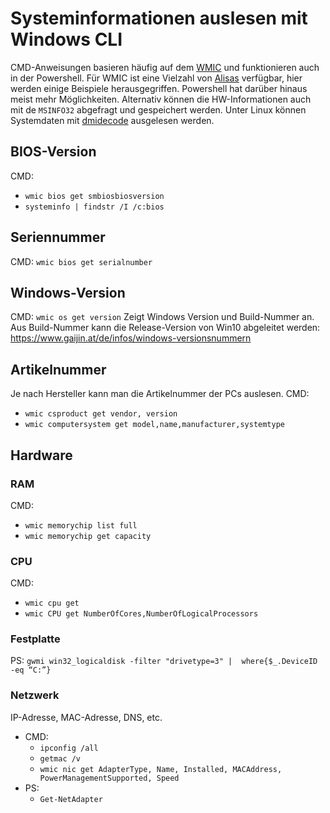# Systeminformationen auslesen mit Windows CLI
CMD-Anweisungen basieren häufig auf dem [WMIC](https://docs.microsoft.com/en-us/windows/win32/wmisdk/wmic) und funktionieren auch in der Powershell. Für WMIC ist eine Vielzahl von [Alisas](https://ss64.com/nt/wmic.html) verfügbar, hier werden einige Beispiele herausgegriffen. Powershell hat darüber hinaus meist mehr Möglichkeiten. Alternativ können die HW-Informationen auch mit de ```MSINFO32``` abgefragt und gespeichert werden. Unter Linux können Systemdaten mit [dmidecode](https://wiki.ubuntuusers.de/dmidecode/) ausgelesen werden.
## BIOS-Version
CMD:
- ```wmic bios get smbiosbiosversion```
- ```systeminfo | findstr /I /c:bios```
## Seriennummer
CMD:
```wmic bios get serialnumber```
## Windows-Version
CMD:
```wmic os get version```
Zeigt Windows Version und Build-Nummer an. Aus Build-Nummer kann die Release-Version von Win10 abgeleitet werden: https://www.gaijin.at/de/infos/windows-versionsnummern
## Artikelnummer
Je nach Hersteller kann man die Artikelnummer der PCs auslesen.
CMD:
- ```wmic csproduct get vendor, version```
- ```wmic computersystem get model,name,manufacturer,systemtype```
## Hardware
### RAM
CMD: 
- ```wmic memorychip list full```
- ```wmic memorychip get capacity```
### CPU
CMD: 
- ```wmic cpu get```
- ```wmic CPU get NumberOfCores,NumberOfLogicalProcessors```
### Festplatte
PS:
```gwmi win32_logicaldisk -filter "drivetype=3" |  where{$_.DeviceID -eq “C:”}```
### Netzwerk
IP-Adresse, MAC-Adresse, DNS, etc.
- CMD: 
    - ```ipconfig /all```
    - ```getmac /v```
    - ```wmic nic get AdapterType, Name, Installed, MACAddress, PowerManagementSupported, Speed```
- PS: 
    - ```Get-NetAdapter```